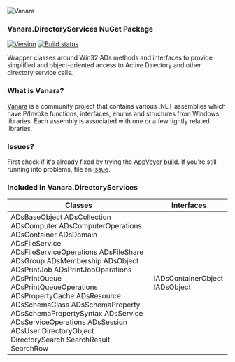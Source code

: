 ﻿![Vanara](https://raw.githubusercontent.com/dahall/Vanara/master/docs/icons/VanaraHeading.png)
### **Vanara.DirectoryServices NuGet Package**
[![Version](https://img.shields.io/nuget/v/Vanara.DirectoryServices?label=NuGet&style=flat-square)](https://github.com/dahall/Vanara/releases)
[![Build status](https://img.shields.io/appveyor/build/dahall/vanara?label=AppVeyor%20build&style=flat-square)](https://ci.appveyor.com/project/dahall/vanara)

Wrapper classes around Win32 ADs methods and interfaces to provide simplified and object-oriented access to Active Directory and other directory service calls.

### **What is Vanara?**

[Vanara](https://github.com/dahall/Vanara) is a community project that contains various .NET assemblies which have P/Invoke functions, interfaces, enums and structures from Windows libraries. Each assembly is associated with one or a few tightly related libraries.

### **Issues?**

First check if it's already fixed by trying the [AppVeyor build](https://ci.appveyor.com/nuget/vanara-prerelease).
If you're still running into problems, file an [issue](https://github.com/dahall/Vanara/issues).

### **Included in Vanara.DirectoryServices**

Classes | Interfaces
--- | ---
ADsBaseObject ADsCollection ADsComputer ADsComputerOperations ADsContainer ADsDomain ADsFileService ADsFileServiceOperations ADsFileShare ADsGroup ADsMembership ADsObject ADsPrintJob ADsPrintJobOperations ADsPrintQueue ADsPrintQueueOperations ADsPropertyCache ADsResource ADsSchemaClass ADsSchemaProperty ADsSchemaPropertySyntax ADsService ADsServiceOperations ADsSession ADsUser DirectoryObject DirectorySearch SearchResult SearchRow  | IADsContainerObject IADsObject                            
